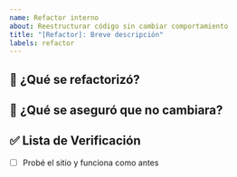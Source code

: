 ```yaml
---
name: Refactor interno
about: Reestructurar código sin cambiar comportamiento
title: "[Refactor]: Breve descripción"
labels: refactor
---
```


## 🔄 ¿Qué se refactorizó?

## 🚫 ¿Qué se aseguró que no cambiara?

## ✅ Lista de Verificación

- [ ] Probé el sitio y funciona como antes
